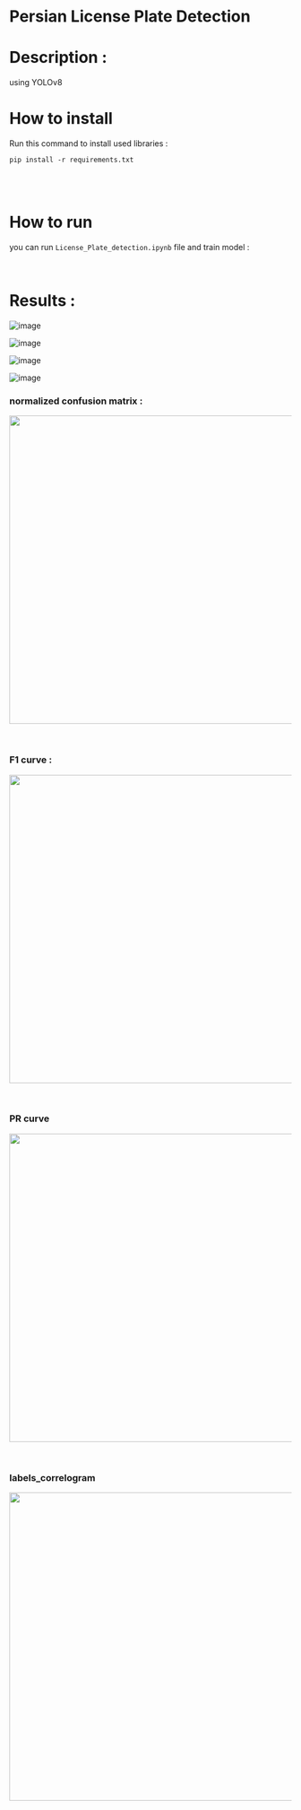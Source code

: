 # Persian License Plate Detection

# Description :

using YOLOv8 


# How to install
Run this command to install used libraries : 
```
pip install -r requirements.txt 
```
<br/>
<br/>

# How to run 
you can run `License_Plate_detection.ipynb` file and train model : <br/>


<br/>


# Results : 

![image](assets/result_1.png)

![image](assets/result_2.png)

![image](assets/result_3.png)

![image](assets/result_4.png)

### normalized confusion matrix :

<p float="center">
    <img src  = "assets/confusion_matrix_normalized.png" width=550 /> 
</p>
<br />

### F1 curve :
<p float="center">
    <img src  = "assets/F1_curve.png" width=550 /> 
</p>
<br />

### PR curve
<p float="center">
    <img src  = "assets/PR_curve.png" width=550 /> 
</p>
<br />

### labels_correlogram
<p float="center">
    <img src  = "assets/labels_correlogram.jpg" width=550 /> 
</p>
<br />
